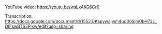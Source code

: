 YouTube video:
https://youtu.be/wsLx4KG6Cr0

Transcription:
https://docs.google.com/document/d/1553lDKspywajvim4ud36Sjm0bH73L_DlFswBTSEPlxw/edit?usp=sharing